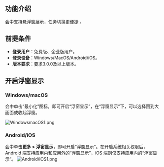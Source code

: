 ## 功能介绍
会中支持悬浮窗展示，任务切换更便捷 。

## 前提条件
- **登录用户**：免费版、企业版用户。
- **登录设备**：Windows/MacOS/Android/iOS。
- **版本要求**：要求3.0.0及以上版本。

## 开启浮窗显示
### Windows/macOS
会中单击“最小化”图标，即可开启“浮窗显示”，在“浮窗显示”下，可以选择回到大画面或收起浮窗。

![WindowsmacOS1.png](https://qcloudimg.tencent-cloud.cn/raw/54d5de3c59cec13c244afbf0f11760b4.png)


### Android/iOS
会中单击**更多 > 浮窗显示**，即可开启“浮窗显示”。在开启系统相关权限后，Android 端支持应用内和应用外的“浮窗显示”，iOS 端则仅支持应用内的“浮窗显示”。
![Android/iOS1.png](https://qcloudimg.tencent-cloud.cn/raw/931f200523a2060a9ec1bb05e9f082ec.png)
